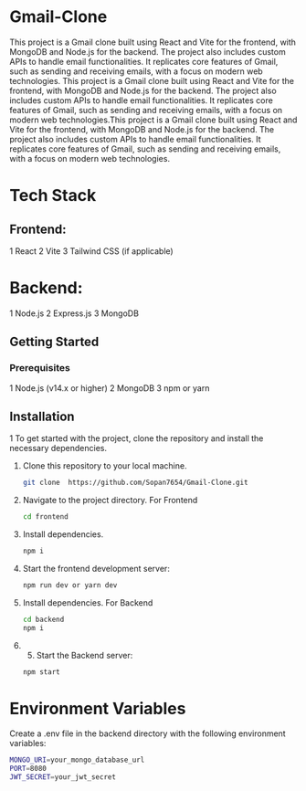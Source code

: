# Gmail-Clone
This project is a Gmail clone built using React and Vite for the frontend, with MongoDB and Node.js for the backend. 
The project also includes custom APIs to handle email functionalities. It replicates core features of Gmail, such as sending and receiving emails, with a focus on modern web technologies.
This project is a Gmail clone built using React and Vite for the frontend, with MongoDB and Node.js for the backend. The project also includes custom APIs to handle email functionalities. 
It replicates core features of Gmail, such as sending and receiving emails, with a focus on modern web technologies.This project is a Gmail clone built using React and Vite for the frontend, with MongoDB and Node.js for the backend. 
The project also includes custom APIs to handle email functionalities. It replicates core features of Gmail, such as sending and receiving emails, with a focus on modern web technologies.

# Tech Stack 
## Frontend:
1 React
2 Vite
3 Tailwind CSS (if applicable)

# Backend:
1 Node.js
2 Express.js
3 MongoDB

## Getting Started
### Prerequisites
1 Node.js (v14.x or higher)
2 MongoDB
3 npm or yarn

## Installation

1 To get started with the project, clone the repository and install the necessary dependencies.

1. Clone this repository to your local machine.
   ```bash
   git clone  https://github.com/Sopan7654/Gmail-Clone.git
   ```
2. Navigate to the project directory.
   For Frontend
   ```bash
   cd frontend
   ```
4. Install dependencies.
   ```bash
   npm i
   ```
5. Start the frontend development server:
    ```bash
   npm run dev or yarn dev
   ```
6. Install dependencies.
    For Backend
   ```bash
   cd backend
   npm i
   ```  
7. 5. Start the Backend server:
    ```bash
   npm start
   ```  
# Environment Variables
Create a .env file in the backend directory with the following environment variables:

```bash
MONGO_URI=your_mongo_database_url
PORT=8080
JWT_SECRET=your_jwt_secret
```
